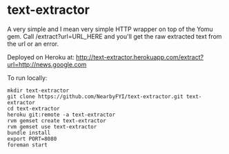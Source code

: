 text-extractor
==============

A very simple and I mean very simple HTTP wrapper on top of the Yomu gem. Call /extract?url=URL_HERE and you'll get the raw extracted text from the url or an error.

Deployed on Heroku at: http://text-extractor.herokuapp.com/extract?url=http://news.google.com

To run locally:

    mkdir text-extractor
    git clone https://github.com/NearbyFYI/text-extractor.git text-extractor
    cd text-extractor
    heroku git:remote -a text-extractor
    rvm gemset create text-extractor
    rvm gemset use text-extractor
    bundle install
    export PORT=8080
    foreman start
